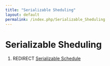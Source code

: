 ```yaml
---
title: "Serializable Sheduling"
layout: default
permalink: /index.php/Serializable_Sheduling
---
```


# Serializable Sheduling

1. REDIRECT [Serializable Schedule](Serializable_Schedule)